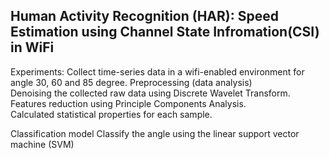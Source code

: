 ## Human Activity Recognition (HAR): Speed Estimation using Channel State Infromation(CSI) in WiFi

Experiments:
Collect time-series data in a wifi-enabled environment for angle 30, 60 and 85 degree. 
Preprocessing (data analysis)    
Denoising the collected raw data using Discrete Wavelet Transform.   
Features reduction using Principle Components Analysis.  
Calculated statistical properties for each sample. 

Classification model
Classify the angle using the linear support vector machine (SVM)
